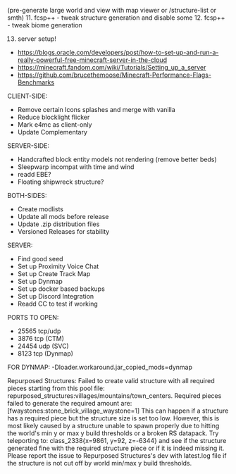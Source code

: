  (pre-generate large world and view with map viewer or /structure-list or smth)
11. fcsp++ -  tweak structure generation and disable some
12. fcsp++ - tweak biome generation

13. server setup!
- https://blogs.oracle.com/developers/post/how-to-set-up-and-run-a-really-powerful-free-minecraft-server-in-the-cloud
- https://minecraft.fandom.com/wiki/Tutorials/Setting_up_a_server
- https://github.com/brucethemoose/Minecraft-Performance-Flags-Benchmarks

CLIENT-SIDE:
- Remove certain Icons splashes and merge with vanilla
- Reduce blocklight flicker
- Mark e4mc as client-only
- Update Complementary


SERVER-SIDE:
- Handcrafted block entity models not rendering (remove better beds)
- Sleepwarp incompat with time and wind
- readd EBE?
- Floating shipwreck structure?

BOTH-SIDES:
- Create modlists
- Update all mods before release
- Update .zip distribution files
- Versioned Releases for stability

SERVER:
- Find good seed
- Set up Proximity Voice Chat
- Set up Create Track Map
- Set up Dynmap
- Set up docker based backups
- Set up Discord Integration
- Readd CC to test if working

PORTS TO OPEN:
- 25565 tcp/udp
- 3876 tcp (CTM)
- 24454 udp (SVC)
- 8123 tcp (Dynmap)

FOR DYNMAP:
-Dloader.workaround.jar_copied_mods=dynmap

Repurposed Structures: Failed to create valid structure with all required pieces starting from this pool file: repurposed_structures:villages/mountains/town_centers. Required pieces failed to generate the required amount are: [fwaystones:stone_brick_village_waystone=1]
  This can happen if a structure has a required piece but the structure size is set too low.
  However, this is most likely caused by a structure unable to spawn properly due to hitting the world's min y or max y build thresholds or a broken RS datapack.
  Try teleporting to: class_2338{x=9861, y=92, z=-6344} and see if the structure generated fine with the required structure piece or if it is indeed missing it.
  Please report the issue to Repurposed Structures's dev with latest.log file if the structure is not cut off by world min/max y build thresholds.
